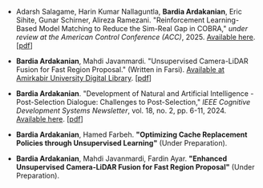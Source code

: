 <!-- ---
layout: page
permalink: /publications/
title: publications
description: publications by categories in reversed chronological order. generated by jekyll-scholar.
nav: true
nav_order: 2
--- -->

<!-- _pages/publications.md -->

<!-- Bibsearch Feature -->

<!-- {% include bib_search.liquid %}

<div class="publications">

{% bibliography %}

</div> -->

- Adarsh Salagame, Harin Kumar Nallaguntla, **Bardia Ardakanian**, Eric Sihite, Gunar Schirner, Alireza Ramezani. "Reinforcement Learning-Based Model Matching to Reduce the Sim-Real Gap in COBRA," *under review at the American Control Conference (ACC)*, 2025. [Available here](https://arxiv.org/pdf/2406.13700). [[pdf](/assets//pdf/)]

- **Bardia Ardakanian**, Mahdi Javanmardi. "Unsupervised Camera-LiDAR Fusion for Fast Region Proposal." (Written in Farsi). [Available at Amirkabir University Digital Library](https://digitallib.aut.ac.ir/). [[pdf](/assets/pdf/Thesis_BardiaArdakanian.pdf)]

- **Bardia Ardakanian**. "Development of Natural and Artificial Intelligence - Post-Selection Dialogue: Challenges to Post-Selection," *IEEE Cognitive Development Systems Newsletter*, vol. 18, no. 2, pp. 6-11, 2024. [Available here](https://www.cse.msu.edu/amdtc/amdnl/CDSNL-V18-N2.pdf#page=6). [[pdf](/assets/pdf/CDSNL-V18-N2.pdf)]

- **Bardia Ardakanian**, Hamed Farbeh. **"Optimizing Cache Replacement Policies through Unsupervised Learning"** (Under Preparation).

- **Bardia Ardakanian**, Mahdi Javanmardi, Fardin Ayar. **"Enhanced Unsupervised Camera-LiDAR Fusion for Fast Region Proposal"** (Under Preparation).
